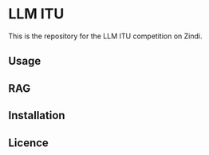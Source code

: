 # LLM ITU 

This is the repository for the LLM ITU competition on Zindi.

## Usage 

## RAG 

## Installation 

## Licence 
